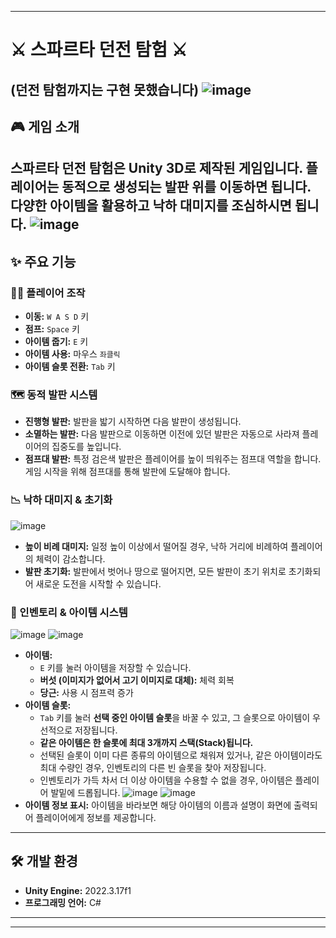-----

# ⚔️ 스파르타 던전 탐험 ⚔️
(던전 탐험까지는 구현 못했습니다)
![image](https://github.com/user-attachments/assets/ae2a80c9-f196-42f8-9641-d34e50beb0cc)
-----

## 🎮 게임 소개

스파르타 던전 탐험은 Unity 3D로 제작된 게임입니다. 플레이어는 동적으로 생성되는 발판 위를 이동하면 됩니다. 다양한 아이템을 활용하고 낙하 대미지를 조심하시면 됩니다.
![image](https://github.com/user-attachments/assets/d10fb685-282d-4bb9-8b9b-77f4282ffa51)
-----

## ✨ 주요 기능

### 🚶‍♂️ 플레이어 조작

  * **이동:** `W A S D` 키
  * **점프:** `Space` 키
  * **아이템 줍기:** `E` 키
  * **아이템 사용:** 마우스 `좌클릭`
  * **아이템 슬롯 전환:** `Tab` 키

### 🗺️ 동적 발판 시스템

  * **진행형 발판:** 발판을 밟기 시작하면 다음 발판이 생성됩니다.
  * **소멸하는 발판:** 다음 발판으로 이동하면 이전에 있던 발판은 자동으로 사라져 플레이어의 집중도를 높입니다.
  * **점프대 발판:** 특정 검은색 발판은 플레이어를 높이 띄워주는 점프대 역할을 합니다. 게임 시작을 위해 점프대를 통해 발판에 도달해야 합니다.

### 📉 낙하 대미지 & 초기화
![image](https://github.com/user-attachments/assets/625a0641-4d50-47b1-bf23-13a9dbfe0fe8)
  * **높이 비례 대미지:** 일정 높이 이상에서 떨어질 경우, 낙하 거리에 비례하여 플레이어의 체력이 감소합니다.
  * **발판 초기화:** 발판에서 벗어나 땅으로 떨어지면, 모든 발판이 초기 위치로 초기화되어 새로운 도전을 시작할 수 있습니다.

### 🎒 인벤토리 & 아이템 시스템
![image](https://github.com/user-attachments/assets/4fa155f2-3cc1-4ad8-8ee5-38fb8083d79c)
![image](https://github.com/user-attachments/assets/f15e3fcc-39de-4a15-90c9-47807526bd33)
  * **아이템:**
      * `E` 키를 눌러 아이템을 저장할 수 있습니다.
      * **버섯 (이미지가 없어서 고기 이미지로 대체):** 체력 회복
      * **당근:** 사용 시 점프력 증가
  * **아이템 슬롯:**
      * `Tab` 키를 눌러 **선택 중인 아이템 슬롯**을 바꿀 수 있고, 그 슬롯으로 아이템이 우선적으로 저장됩니다.
      * **같은 아이템은 한 슬롯에 최대 3개까지 스택(Stack)됩니다.**
      * 선택된 슬롯이 이미 다른 종류의 아이템으로 채워져 있거나, 같은 아이템이라도 최대 수량인 경우, 인벤토리의 다른 빈 슬롯을 찾아 저장됩니다.
      * 인벤토리가 가득 차서 더 이상 아이템을 수용할 수 없을 경우, 아이템은 플레이어 발밑에 드롭됩니다.
![image](https://github.com/user-attachments/assets/2744f5a1-52b1-4474-ad0b-421e0430a0ea)
![image](https://github.com/user-attachments/assets/3ba72d1a-87ee-4195-ab88-ebff5e7d2b4a)
  * **아이템 정보 표시:** 아이템을 바라보면 해당 아이템의 이름과 설명이 화면에 출력되어 플레이어에게 정보를 제공합니다.

-----

## 🛠️ 개발 환경

  * **Unity Engine:** 2022.3.17f1
  * **프로그래밍 언어:** C\#

-----



-----
